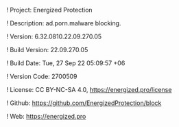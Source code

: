 ! Project: Energized Protection

! Description: ad.porn.malware blocking.

! Version: 6.32.0810.22.09.270.05

! Build Version: 22.09.270.05

! Build Date: Tue, 27 Sep 22 05:09:57 +06

! Version Code: 2700509

! License: CC BY-NC-SA 4.0, https://energized.pro/license

! Github: https://github.com/EnergizedProtection/block

! Web: https://energized.pro
